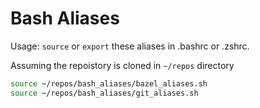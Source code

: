 # Bash Aliases

Usage: `source` or `export` these aliases in .bashrc or .zshrc.

Assuming the repoistory is cloned in `~/repos` directory

```bash
source ~/repos/bash_aliases/bazel_aliases.sh
source ~/repos/bash_aliases/git_aliases.sh
```
